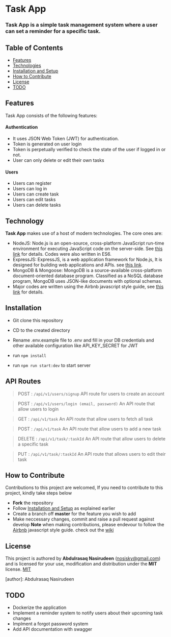 # Task App

### Task App is a simple task management system where a user can set a reminder for a specific task.

## Table of Contents

- [Features](#features)
- [Technologies](#technology)
- [Installation and Setup](#installation)
- [How to Contribute](#how-to-contribute)
- [License](#license)
- [TODO](#todo)

## Features

Task App consists of the following features:

#### Authentication

- It uses JSON Web Token (JWT) for authentication.
- Token is generated on user login
- Token is perpetually verified to check the state of the user if logged in or not.
- User can only delete or edit their own tasks

#### Users

- Users can register
- Users can log in
- Users can create task
- Users can edit tasks
- Users can delete tasks

## Technology

**Task App** makes use of a host of modern technologies. The core ones are:

- NodeJS: Node.js is an open-source, cross-platform JavaScript run-time environment for executing JavaScript code on the server-side.
  See [this link](https://en.wikipedia.org/wiki/Node.js) for details. Codes were also written in ES6.
- ExpressJS: ExpressJS, is a web application framework for Node.js, It is designed for building web applications and APIs.
  see [this link](https://en.wikipedia.org/wiki/Express.js).
- MongoDB & Mongoose: MongoDB is a source-available cross-platform document-oriented database program. Classified as a NoSQL database program, MongoDB uses JSON-like documents with optional schemas.
- Major codes are written using the Airbnb javascript style guide, see [this link](https://github.com/airbnb/javascript) for details.

## Installation

- Git clone this repository

- CD to the created directory

- Rename .env.example file to .env and fill in your DB credentials and other available configuration like API_KEY_SECRET for JWT

- run `npm install`

- run `npm run start:dev` to start server

## API Routes

> POST : `/api/v1/users/signup`
> API route for users to create an account

> POST : `/api/v1/users/login (email, password)`
> An API route that allow users to login

> GET : `/api/v1/task`
> An API route that allow users to fetch all task

> POST : `/api/v1/task`
> An API route that allow users to add a new task

> DELETE : `/api/v1/task/:taskId`
> An API route that allow users to delete a specific task

> PUT : `/api/v1/task/:taskId`
> An API route that allows users to edit their task

## How to Contribute

Contributions to this project are welcomed, If you need to contribute to this project, kindly take steps below

- **Fork** the repository
- Follow [Installation and Setup](#installation) as explained earlier
- Create a branch off **master** for the feature you wish to add
- Make neccessary changes, commit and raise a pull request against develop
  **Note** when making contributions, please endevour to follow the [Airbnb](https://github.com/airbnb/javascript) javascript style guide. check out the [wiki](https://github.com/nosisky/blogIt/wiki)

## License

This project is authored by **Abdulrasaq Nasirudeen** (nosisky@gmail.com) and is licensed for your use, modification and distribution under the **MIT** license.
[MIT][license]

<!-- Definitions -->

[license]: LICENSE

[author]: Abdulrasaq Nasirudeen

## TODO

- Dockerize the application
- Implement a reminder system to notify users about their upcoming task changes
- Implment a forgot password system
- Add API documentation with swagger
